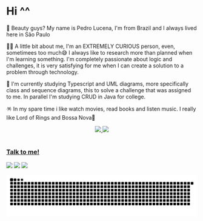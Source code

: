# Hi ^^

<p align="left"> 
  👋 Beauty guys? My name is Pedro Lucena, I'm from Brazil and I always lived here in São Paulo 
</p>

<p align="left"> 
  👨‍🦱 A little bit about me, I'm an EXTREMELY CURIOUS person, even, sometimees too much😅 I always like to research more than planned when I'm learning something. I'm completely passionate about logic and challenges, it is very satisfying for me when I can create a solution to a problem through technology. 
</p>

<p align="left"> 
  📖 I'm currently studying Typescript and UML diagrams, more specifically class and sequence diagrams, this to solve a challenge that was assigned to me. In parallel I'm studying CRUD in Java for college.
</p>

<p align="left">
  🪅 In my spare time i like watch movies, read books and listen music. I really like Lord of Rings and Bossa Nova🥰
</p>

<div align="center">
  <a href="https://github.com/pedrohlucena">
  <img height="175em" src="https://github-readme-stats.vercel.app/api?username=pedrohlucena&show_icons=true&theme=cobalt2&include_all_commits=true&count_private=true"/>
  <img height="175em" src="https://github-readme-stats.vercel.app/api/top-langs/?username=pedrohlucena&layout=compact&langs_count=7&theme=cobalt2"/>
</div>
  
#

### Talk to me!

<div>
  <a href = "https://api.whatsapp.com/send?phone=11972669231"><img src="https://img.shields.io/badge/WhatsApp-25D366?style=for-the-badge&logo=whatsapp&logoColor=white" target="_blank"></a>
  <a href = "mailto:pedrohlucena413@gmail.com"><img src="https://img.shields.io/badge/-Gmail-%23333?style=for-the-badge&logo=gmail&logoColor=white" target="_blank"></a>
  <a href="https://www.linkedin.com/in/pedrohlucena1/" target="_blank"><img src="https://img.shields.io/badge/-LinkedIn-%230077B5?style=for-the-badge&logo=linkedin&logoColor=white" target="_blank"></a> 
</div>
 
  ![Snake animation](https://github.com/pedrohlucena/pedrohlucena/blob/output/github-contribution-grid-snake.svg)
 
</div>

